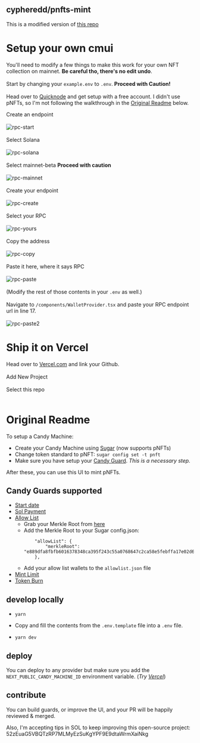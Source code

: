 ## cypheredd/pnfts-mint
This is a modified version of [this repo](https://github.com/cypheredd/pnfts-mint)

# Setup your own cmui

You'll need to modify a few things to make this work for your own NFT collection on mainnet. <b>Be careful tho, there's no edit undo</b>.<br><br>
Start by changing your `example.env` to `.env`. <b>Proceed with Caution!</b><br><br>
Head over to [Quicknode](https://www.quicknode.com/) and get setup with a free account. I didn't use pNFTs, so I'm not following the walkthrough in the [Original Readme](https://github.com/ilovespectra/bombsquad/edit/main/README.md#original-readme) below.

Create an endpoint<br><br>
![rpc-start](https://media.discordapp.net/attachments/1051281685234327613/1120493098221457509/rpc-start.png?width=884&height=330)
<br><br>
Select Solana<br><br>
![rpc-solana](https://media.discordapp.net/attachments/1051281685234327613/1120493098590552145/rpc-solana.png?width=600&height=330)
<br><br>
Select mainnet-beta <b>Proceed with caution</b><br><br>
![rpc-mainnet](https://media.discordapp.net/attachments/1051281685234327613/1120493098909306950/rpc-mainnet.png)
<br><br>
Create your endpoint<br><br>
![rpc-create](https://media.discordapp.net/attachments/1051281685234327613/1120493099160981604/rpc-create.png?width=540&height=330)
<br><br>
Select your RPC<br><br>
![rpc-yours](https://media.discordapp.net/attachments/1051281685234327613/1120495297659936768/rpc-yours.png)
<br><br>
Copy the address<br><br>
![rpc-copy](https://media.discordapp.net/attachments/1051281685234327613/1120495297353756682/rpc-copy.png?width=768&height=330)
<br><br>
Paste it here, where it says RPC<br><br>
![rpc-paste](https://media.discordapp.net/attachments/1051281685234327613/1120496971443097690/image.png?width=932&height=259)
<br><br>
(Modify the rest of those contents in your `.env` as well.)
<br><br>
Navigate to `/components/WalletProvider.tsx` and paste your RPC endpoint url in line 17.<br><br>
![rpc-paste2](https://media.discordapp.net/attachments/1051281685234327613/1120498024444071966/rpc-paste2.png?width=932&height=248)

# Ship it on Vercel

Head over to [Vercel.com](https://vercel.com) and link your Github.<br><br>
Add New Project<br><br>
Select this repo<br><br>

# Original Readme

To setup a Candy Machine:

- Create your Candy Machine using [Sugar](https://docs.metaplex.com/programs/candy-machine/how-to-guides/my-first-candy-machine-part1) (now supports pNFTs)
- Change token standard to pNFT: `sugar config set -t pnft`
- Make sure you have setup your [Candy Guard](https://docs.metaplex.com/programs/candy-machine/how-to-guides/my-first-candy-machine-part1#candy-guards---further-configuration). _This is a necessary step._

After these, you can use this UI to mint pNFTs.

## Candy Guards supported

- [Start date](https://docs.metaplex.com/programs/candy-machine/available-guards/start-date)
- [Sol Payment](https://docs.metaplex.com/programs/candy-machine/available-guards/sol-payment)
- [Allow List](https://docs.metaplex.com/programs/candy-machine/available-guards/allow-list)
  - Grab your Merkle Root from [here](https://tools.key-strokes.com/merkle-root)
  - Add the Merkle Root to your Sugar config.json:
    ```
        "allowList": {
            "merkleRoot": "e889dfa8fbfb6016378348ca395f243c55a0768647c2ca58e5febffa17e02d60"
        },
    ```
  - Add your allow list wallets to the `allowlist.json` file
- [Mint Limit](https://docs.metaplex.com/programs/candy-machine/available-guards/mint-limit)
- [Token Burn](https://docs.metaplex.com/programs/candy-machine/available-guards/token-burn)

## develop locally

- `yarn`

- Copy and fill the contents from the `.env.template` file into a `.env` file.

- `yarn dev`

## deploy

You can deploy to any provider but make sure you add the `NEXT_PUBLIC_CANDY_MACHINE_ID` environment variable. (_Try [Vercel](https://vercel.com/new)_)

## contribute

You can build guards, or improve the UI, and your PR will be happily reviewed & merged.

Also, I'm accepting tips in SOL to keep improving this open-source project: 52zEuaG5VBQTzRP7MLMyEzSuKgYPF9E9dtaWrmXaiNkg
